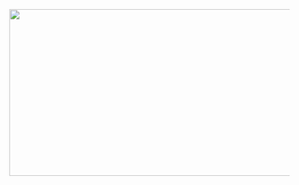 <a href="https://www.gitanimals.org/en_US?utm_medium=image&utm_source=kim-chaeyeon&utm_content=farm">
<img
  src="https://render.gitanimals.org/farms/kim-chaeyeon"
  width="600"
  height="300"
/>
</a>
